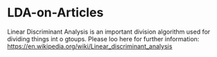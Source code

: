 # LDA-on-Articles
Linear Discriminant Analysis is an important division algorithm used for dividing things int o gtoups.
Please loo here for further information:
https://en.wikipedia.org/wiki/Linear_discriminant_analysis
